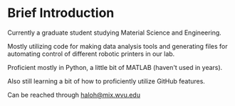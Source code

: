 # Brief Introduction

Currently a graduate student studying Material Science and Engineering.

Mostly utilizing code for making data analysis tools and generating files for automating control of different robotic printers in our lab.

Proficient mostly in Python, a little bit of MATLAB (haven't used in years).

Also still learning a bit of how to proficiently utilize GitHub features.

Can be reached through haloh@mix.wvu.edu

<!--
**hhlohwv/hhlohwv** is a ✨ _special_ ✨ repository because its `README.md` (this file) appears on your GitHub profile.

Here are some ideas to get you started:

- 🔭 I’m currently working on ...
- 🌱 I’m currently learning ...
- 👯 I’m looking to collaborate on ...
- 🤔 I’m looking for help with ...
- 💬 Ask me about ...
- 📫 How to reach me: ...
- 😄 Pronouns: ...
- ⚡ Fun fact: ...
-->
